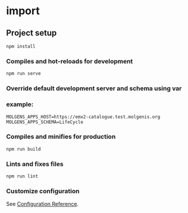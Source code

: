 # import

## Project setup
```
npm install
```

### Compiles and hot-reloads for development
```
npm run serve
```

### Override default development server and schema using var
### example:
```console
MOLGENS_APPS_HOST=https://emx2-catalogue.test.molgenis.org
MOLGENS_APPS_SCHEMA=LifeCycle
```

### Compiles and minifies for production
```
npm run build
```

### Lints and fixes files
```
npm run lint
```

### Customize configuration
See [Configuration Reference](https://cli.vuejs.org/config/).
